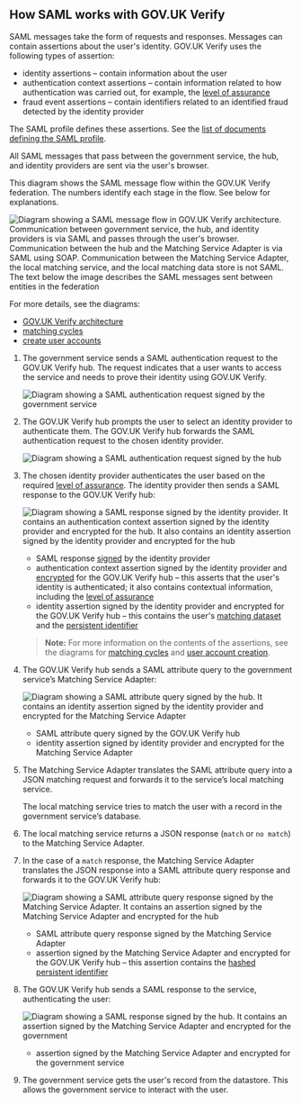 ## How SAML works with GOV.UK Verify


SAML messages take the form of requests and responses. Messages can
contain assertions about the user's identity. GOV.UK Verify uses the
following types of assertion:

* identity assertions – contain information about the user
* authentication context assertions – contain information related to how authentication was carried out, for example, the [level of assurance](#glossary-level-of-assurance)
* fraud event assertions – contain identifiers related to an identified fraud detected by the identity provider

The SAML profile defines these assertions. See the
[list of documents defining the SAML profile](#saml-documents).

All SAML messages that pass between the government service, the hub, and
identity providers are sent via the user's browser.

<a name="saml-flow-diagram"></a>

This diagram shows the SAML message flow within the GOV.UK Verify
federation. The numbers identify each stage in the flow. See below for
explanations.

![Diagram showing a SAML message flow in GOV.UK Verify architecture. Communication between government service, the hub, and identity providers is via SAML and passes through the user's browser. Communication between the hub and the Matching Service Adapter is via SAML using SOAP. Communication between the Matching Service Adapter, the local matching service, and the local matching data store is not SAML. The text below the image describes the SAML messages sent between entities in the federation](/documentation/saml/samlFlowIO.svg)

For more details, see the diagrams:

* [GOV.UK Verify architecture](#architecture-diagram)
* [matching cycles](#matching-cycles-diagram)
* [create user accounts](#create-user-accounts-diagram)


1. The government service sends a SAML authentication request to the GOV.UK Verify hub. The request indicates that a user wants to access the service and needs to prove their identity using GOV.UK Verify.

    ![Diagram showing a SAML authentication request signed by the government service](/documentation/saml/saml-step1.svg)

1. The GOV.UK Verify hub prompts the user to select an identity provider to authenticate them. The GOV.UK Verify hub forwards the SAML authentication request to the chosen identity provider.

    ![Diagram showing a SAML authentication request signed by the hub](/documentation/saml/saml-step2.svg)

1. The chosen identity provider authenticates the user based on the required [level of assurance](#glossary-level-of-assurance). The identity provider then sends a SAML response to the GOV.UK Verify hub:

    ![Diagram showing a SAML response signed by the identity provider. It contains an authentication context assertion signed by the identity provider and encrypted for the hub. It also contains an identity assertion signed by the identity provider and encrypted for the hub](/documentation/saml/saml-step3.svg)
     * SAML response [signed](#signing-certificates) by the identity provider
     * authentication context assertion signed by the identity provider and [encrypted](#encryption-certificates) for the GOV.UK Verify hub –  this asserts that the user's identity is authenticated; it also contains contextual information, including the [level of assurance](#glossary-level-of-assurance)
     * identity assertion signed by the identity provider and encrypted for the GOV.UK Verify hub – this contains the user's [matching dataset](#glossary-matching-dataset) and the [persistent identifier](#glossary-persistent-identifier)

     > **Note:**
     > For more information on the contents of the assertions, see the diagrams for [matching cycles](#matching-cycles-diagram) and [user account creation](#create-user-accounts-diagram).

1. The GOV.UK Verify hub sends a SAML attribute query to the government service’s Matching Service Adapter:

    ![Diagram showing a SAML attribute query signed by the hub. It contains an identity assertion signed by the identity provider and encrypted for the Matching Service Adapter](/documentation/saml/saml-step4.svg)
    * SAML attribute query signed by the GOV.UK Verify hub
    * identity assertion signed by identity provider and encrypted for the Matching Service Adapter

1. The Matching Service Adapter translates the SAML attribute query into a JSON matching request and forwards it to the service’s local matching service.

    The local matching service tries to match the user with a record in
    the government service’s database.

1. The local matching service returns a JSON response (`match` or `no match`) to the Matching Service Adapter.
1. In the case of a `match` response, the Matching Service Adapter translates the JSON response into a SAML attribute query response and forwards it to the GOV.UK Verify hub:

    ![Diagram showing a SAML attribute query response signed by the Matching Service Adapter. It contains an assertion signed by the Matching Service Adapter and encrypted for the hub](/documentation/saml/saml-step7.svg)
    * SAML attribute query response signed by the Matching Service Adapter
    * assertion signed by the Matching Service Adapter and encrypted for the GOV.UK Verify hub – this assertion contains the [hashed persistent identifier](#glossary-hashed-PID)

1. The GOV.UK Verify hub sends a SAML response to the service, authenticating the user:

    ![Diagram showing a SAML response signed by the hub. It contains an assertion signed by the Matching Service Adapter and encrypted for the government ](/documentation/saml/saml-step8.svg)
    * assertion signed by the Matching Service Adapter and encrypted for the government service

1. The government service gets the user's record from the datastore. This allows the government service to interact with the user.

